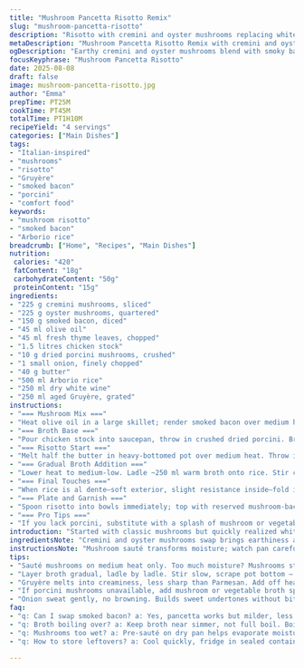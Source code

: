 ```yaml
---
title: "Mushroom Pancetta Risotto Remix"
slug: "mushroom-pancetta-risotto"
description: "Risotto with cremini and oyster mushrooms replacing whites and mixed; pancetta swapped for smoked bacon for punch. Arborio rice cooked slow with chicken broth infused with porcinis, finishing creamy with aged Gruyère instead of Parmesan. Butter and olive oil, wine acidity, and fresh herbs balanced for depth. Technique tweaks prevent clumping, control moisture. Timing shifted for flavor layering and texture. Garnish with sautéed mushrooms and herbs keeps rustic vibe. No em dash present. Quantity shifts maintain balance and richness. This risotto sings earthiness with smoky notes and bright herbal lifts. Textural contrasts and rich mouthfeel through choice of cheese and fat adjusted savoriness. Mastery over stirring, addition of broth, and ingredient timing stressed."
metaDescription: "Mushroom Pancetta Risotto Remix with cremini and oyster mushrooms, smoked bacon, porcini-infused broth, creamy Gruyère finish, earthy and smoky layers in 1hr 10min."
ogDescription: "Earthy cremini and oyster mushrooms blend with smoky bacon, porcini broth, and creamy Gruyère for risotto layered with texture and umami, ready in just over an hour."
focusKeyphrase: "Mushroom Pancetta Risotto"
date: 2025-08-08
draft: false
image: mushroom-pancetta-risotto.jpg
author: "Emma"
prepTime: PT25M
cookTime: PT45M
totalTime: PT1H10M
recipeYield: "4 servings"
categories: ["Main Dishes"]
tags:
- "Italian-inspired"
- "mushrooms"
- "risotto"
- "Gruyère"
- "smoked bacon"
- "porcini"
- "comfort food"
keywords:
- "mushroom risotto"
- "smoked bacon"
- "Arborio rice"
breadcrumb: ["Home", "Recipes", "Main Dishes"]
nutrition: 
 calories: "420"
 fatContent: "18g"
 carbohydrateContent: "50g"
 proteinContent: "15g"
ingredients:
- "225 g cremini mushrooms, sliced"
- "225 g oyster mushrooms, quartered"
- "150 g smoked bacon, diced"
- "45 ml olive oil"
- "45 ml fresh thyme leaves, chopped"
- "1.5 litres chicken stock"
- "10 g dried porcini mushrooms, crushed"
- "1 small onion, finely chopped"
- "40 g butter"
- "500 ml Arborio rice"
- "250 ml dry white wine"
- "250 ml aged Gruyère, grated"
instructions:
- "=== Mushroom Mix ==="
- "Heat olive oil in a large skillet; render smoked bacon over medium heat until crispy edges appear, fat contrasts with firmness. Add cremini and oyster mushrooms, sauté until dark golden, edges slightly curled, moisture evaporated—aroma deepens here. Add thyme leaves, cook 1 extra minute—herbal freshness brightens earth tones. Remove pan from heat; set aside mushrooms and bacon mixture."
- "=== Broth Base ==="
- "Pour chicken stock into saucepan, throw in crushed dried porcini. Bring a gentle boil; simmer 3-5 minutes to leach deep umami and forest notes. Keep warm on low heat, near simmer but avoid boiling off volume."
- "=== Risotto Start ==="
- "Melt half the butter in heavy-bottomed pot over medium heat. Throw in finely chopped onion; cook carefully, sweat until translucent, no browning—sweetness builds here. Pour in Arborio rice, stir aggressively 1-2 minutes, each grain glossy and coated in butter, click-clack of grains audible in pot—signature risotto sign. Add white wine; stir continuously until liquid almost disappears; colors dull, scent sharpens—alcohol burns off."
- "=== Gradual Broth Addition ==="
- "Lower heat to medium-low. Ladle ~250 ml warm broth onto rice. Stir constantly, scraping bottom to release starches. Wait until broth is fully absorbed before next addition—rice texture shifts from chalky to creamy but firm. Slowly incorporate remaining broth in increments, roughly 20-25 minutes total, but trust texture over time. Adjust salt and pepper now; some broth brands salty. Resist urge to rush or drown rice in liquid—it kills texture."
- "=== Final Touches ==="
- "When rice is al dente—soft exterior, slight resistance inside—fold in two-thirds of mushroom-bacon mix for savory bursts throughout. Off heat, stir in Gruyère and remaining butter; the cheese melts into luscious creaminess, elevating mouthfeel, balancing earth and smoke with nutty undertones. Taste test: should coat spoon richly, not gluey or dry. Adjust salt and pepper if needed."
- "=== Plate and Garnish ==="
- "Spoon risotto into bowls immediately; top with reserved mushroom-bacon mix for texture and visual punch. Sprinkle extra fresh thyme if handy. Serve hot—risotto waits for no one. Sigh at aromas—smoky bacon, deep mushroom umami, subtle herb ribbons. Best eaten right away for that creamy, lyrical texture you remember."
- "=== Pro Tips ==="
- "If you lack porcini, substitute with a splash of mushroom or vegetable broth. Smoked bacon substitutes pancetta easily; gives more punch but less pork sweetness — adjust salt accordingly. Use Gruyère for silky melt and slightly sweet nuttiness, Parmesan is sharper, change the vibe. Stirring isn’t just stirring, it’s coaxing starches while cooling to avoid sticking. Rushing broth addition = grainy risotto, patience here is your best friend. Pre-sauté mushrooms on dry pan first if too wet, removes excess moisture. Left over risotto? Shape arancini next day, fry crisp for transformation."
introduction: "Started with classic mushrooms but quickly realized white buttons were... meh. Needed more complexity. Swapped in creminis and oysters; texture varied—which makes each bite worth chewing over. Pancetta too mild after first trials; smoked bacon brought a welcome sharpness, almost pit-fired scent lurking behind mushroom woodsiness. Porcini broth—like a whisper of forest after rain—boosts umami, can’t skip. Gruyère cheese? Yes, it changes everything—mild, nutty, silkier than Parmesan’s sharp tang. Stiff stirring, slow broth absorption, lots of smelling and watching grain translucence—risotto demands your attention, rewards patience. Tried faster methods, failed. Underscored why slow hydration matters. Risotto feels simple but it’s a musical jam session in your pan. You don’t just cook; you conduct."
ingredientsNote: "Cremini and oyster mushrooms swap brings earthiness and texture—creminis: meaty, oyster mushrooms delicate with faint seafood hint. Smoked bacon loans savory depth, a more assertive flavor than traditional pancetta. Porcini powdered or crushed infuses deep mushroom perfume to broth; essential to avoid blandness in mushroom risotto. Arborio rice chosen for creamy starch release but texture only right if not overcooked; balancing liquid absorption carefully. Gruyère melts into luscious silk, less salty than Parmesan—good if monitoring sodium. Olive oil and butter combo prevents burning and adds layered fat complexity. Fresh thyme replaces parsley, adding slight piney bite fitting smoky notes better. Adjust salt carefully as both stock and cheese add saltiness; tasting matters. Off-brand broths often too salty or bland—options to supplement with homemade stock recommended if possible."
instructionsNote: "Mushroom sauté transforms moisture; watch pan carefully, too wet, mushrooms steam not brown—loss of flavor; too dry, burn. Medium heat best. Browning mushrooms and fat renders richer flavor base. Stock infused with porcini crushed small for max rehydration and depth. Lifting heat once broth added maintains gradual absorption. Onion sweating not browning avoids bitterness; gentle caramelization would overload flavors. Stirring rhythm crucial: slow, methodical, scraping bottom to prevent sticking but not frantic; this coaxing releases rice starch, key to creaminess. Broth added slowly; rushing causes uneven texture or gluey mess. Final cheese-butter mix off heat to prevent curdling. Adjust seasoning last—salt easily overdo because of bacon and cheese. Plating hot keeps risotto lush; cool risotto will stiffen and dry. Reheating ruins mouthfeel; better remakes than leftovers. Mushrooms reserved for garnish keep texture contrast for last bite."
tips:
- "Sauté mushrooms on medium heat only. Too much moisture? Mushrooms steam, no browning; lose flavor. Dry pan first if wet. Render bacon crispy; fat adds richness but contrast textures. Watch edges curl and turn golden – cue for next step. Timing key, don’t rush moisture out or burn."
- "Layer broth gradual, ladle by ladle. Stir slow, scrape pot bottom – coax starch out without frantic motion. Patience needed. Texture shifts: rice moves from chalky to creamy but holds shape. Don’t drown rice; over-liquefied leads to mush. Adjust salt late, cheese and stock can add too much. Salt carefully."
- "Gruyère melts into creaminess, less sharp than Parmesan. Add off heat to avoid curdling cheese. Butter finishing touches soften mouthfeel; richness controlled by balancing fats. Swapping Parmesan changes vibe; Gruyère lends nutty silkiness rather than punch. Cheese choice defined texture and flavor layers."
- "If porcini mushrooms unavailable, add mushroom or vegetable broth splash. Dried porcini crushed fine maximize umami aroma; soak briefly to leach depth without graininess. Stock simmered gently, no rolling boil to protect volume. Umami builds slowly, backbone for earthiness, forest notes. Essential step for mushroom risotto impact."
- "Onion sweat gently, no browning. Builds sweet undertones without bitterness. Medium heat, watch color, translucence guides doneness. Stirring onions before rice prevents clumping; rice grains individually glossy after tossing with butter. Audio cue: rice clicks softly against pot – sign starch release started."
faq:
- "q: Can I swap smoked bacon? a: Yes, pancetta works but milder, less smoky punch. Turkey bacon okay for leaner option, but texture softer. Adjust salt as bacon fat affects seasoning. Crisp bacon like initial fat render best for texture contrast."
- "q: Broth boiling over? a: Keep broth near simmer, not full boil. Boiling evaporates volume too fast, salt concentrates. Low heat maintains steady absorption. Top up with warm broth to avoid shocks to rice temperature; cold broth stalls cooking time. Control heat, balance slow hydration."
- "q: Mushrooms too wet? a: Pre-sauté on dry pan helps evaporate moisture. Mushrooms release water; if pan crowded, moisture traps and they steam not brown. Pat dry if needed. Crisp edges = flavor boost; soft mush means lost texture. Moisture control critical for rustic bite."
- "q: How to store leftovers? a: Cool quickly, fridge in sealed container. Reheat gently adding splash broth or stock to loosen texture. Microwave ruins creaminess fast; stovetop slow stir better. Arancini next day saves effort, transforms creamy risotto to crisp. Avoid reheating multiple times."

---
```

